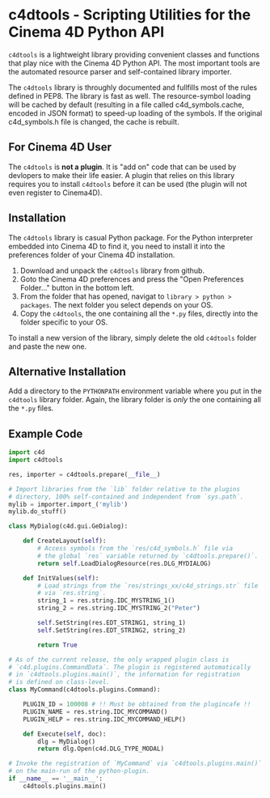 c4dtools - Scripting Utilities for the Cinema 4D Python API
===========================================================

`c4dtools` is a lightweight library providing convenient classes and functions
that play nice with the Cinema 4D Python API. The most important tools are the
automated resource parser and self-contained library importer.

The `c4dtools` library is throughly documented and fullfills most of the rules
defined in PEP8. The library is fast as well. The resource-symbol loading will
be cached by default (resulting in a file called c4d_symbols.cache, encoded
in JSON format) to speed-up loading of the symbols. If the original c4d_symbols.h
file is changed, the cache is rebuilt.

## For Cinema 4D User

The `c4dtools` is **not a plugin**. It is "add on" code that can be used by devlopers
to make their life easier. A plugin that relies on this library requires you to install
`c4dtools` before it can be used (the plugin will not even register to Cinema4D).

## Installation

The `c4dtools` library is casual Python package. For the Python interpreter
embedded into Cinema 4D to find it, you need to install it into the preferences
folder of your Cinema 4D installation.

1. Download and unpack the `c4dtools` library from github.
2. Goto the Cinema 4D preferences and press the "Open Preferences Folder..."
   button in the bottom left.
3. From the folder that has opened, navigat to `library > python > packages`.
   The next folder you select depends on your OS.
4. Copy the `c4dtools`, the one containing all the `*.py` files, directly into
   the folder specific to your OS.

To install a new version of the library, simply delete the old `c4dtools` folder
and paste the new one.

## Alternative Installation

Add a directory to the `PYTHONPATH` environment variable where you put in the
`c4dtools` library folder. Again, the library folder is *only* the one containing
all the `*.py` files.

## Example Code

```python
import c4d
import c4dtools

res, importer = c4dtools.prepare(__file__)

# Import libraries from the `lib` folder relative to the plugins
# directory, 100% self-contained and independent from `sys.path`.
mylib = importer.import_('mylib')
mylib.do_stuff()

class MyDialog(c4d.gui.GeDialog):

    def CreateLayout(self):
        # Access symbols from the `res/c4d_symbols.h` file via
        # the global `res` variable returned by `c4dtools.prepare()`.
        return self.LoadDialogResource(res.DLG_MYDIALOG)

    def InitValues(self):
        # Load strings from the `res/strings_xx/c4d_strings.str` file
        # via `res.string`.
        string_1 = res.string.IDC_MYSTRING_1()
        string_2 = res.string.IDC_MYSTRING_2("Peter")

        self.SetString(res.EDT_STRING1, string_1)
        self.SetString(res.EDT_STRING2, string_2)

        return True

# As of the current release, the only wrapped plugin class is
# `c4d.plugins.CommandData`. The plugin is registered automatically
# in `c4dtools.plugins.main()`, the information for registration
# is defined on class-level.
class MyCommand(c4dtools.plugins.Command):

    PLUGIN_ID = 100008 # !! Must be obtained from the plugincafe !!
    PLUGIN_NAME = res.string.IDC_MYCOMMAND()
    PLUGIN_HELP = res.string.IDC_MYCOMMAND_HELP()

    def Execute(self, doc):
        dlg = MyDialog()
        return dlg.Open(c4d.DLG_TYPE_MODAL)

# Invoke the registration of `MyCommand` via `c4dtools.plugins.main()`
# on the main-run of the python-plugin.
if __name__ == '__main__':
    c4dtools.plugins.main()
```

  [1]: https://github.com/NiklasRosenstein/XPAT


